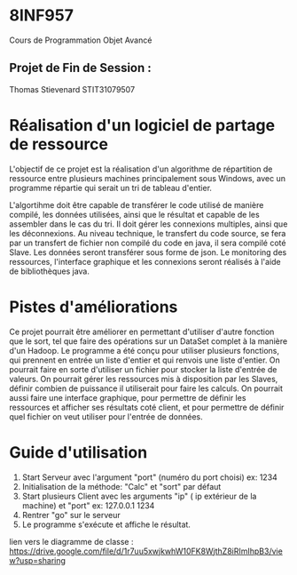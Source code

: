 # 8INF957
Cours de Programmation Objet Avancé
## Projet de Fin de Session : 

Thomas Stievenard STIT31079507

# Réalisation d'un logiciel de partage de ressource

L'objectif de ce projet est la réalisation d'un algorithme de répartition de ressource entre plusieurs machines principalement sous Windows, avec un programme répartie qui serait un tri de tableau d'entier.

L'algortihme doit être capable de transférer le code utilisé de manière compilé, les données utilisées, ainsi que le résultat et capable de les assembler dans le cas du tri. Il doit gérer les connexions multiples, ainsi que les déconnexions.
Au niveau technique, le transfert du code source, se fera par un transfert de fichier non compilé du code en java, il sera compilé coté Slave. Les données seront transférer sous forme de json. Le monitoring des ressources, l'interface graphique et les connexions seront réalisés à l'aide de bibliothèques java.

# Pistes d'améliorations
Ce projet pourrait être améliorer en permettant d'utiliser d'autre fonction que le sort, tel que faire des opérations sur un DataSet complet à la manière d'un Hadoop. Le programme a été conçu pour utiliser plusieurs fonctions, qui prennent en entrée un liste d'entier et qui renvois une liste d'entier. 
On pourrait faire en sorte d'utiliser un fichier pour stocker la liste d'entrée de valeurs.
On pourrait gérer les ressources mis à disposition par les Slaves, définir combien de puissance il utiliserait pour faire les calculs. 
On pourrait aussi faire une interface graphique, pour permettre de définir les ressources et afficher ses résultats coté client, et pour permettre de définir quel fichier on veut utiliser pour l'entrée de données.


# Guide d'utilisation
1. Start Serveur avec l'argument "port" (numéro du port choisi) ex: 1234
2. Initialisation de la méthode: "Calc" et "sort" par défaut
3. Start plusieurs Client avec les arguments "ip" ( ip extérieur de la machine) et "port" ex: 127.0.0.1 1234
4. Rentrer "go" sur le serveur
5. Le programme s'exécute et affiche le résultat.


lien vers le diagramme de classe : 
https://drive.google.com/file/d/1r7uu5xwjkwhW10FK8WjthZ8iRImIhpB3/view?usp=sharing
